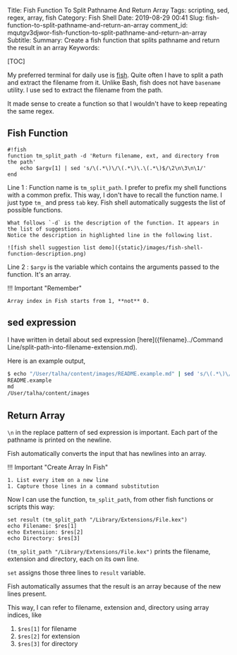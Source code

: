 Title: Fish Function To Split Pathname And Return Array
Tags: scripting, sed, regex, array, fish
Category: Fish Shell
Date: 2019-08-29 00:41
Slug: fish-function-to-split-pathname-and-return-an-array
comment_id: mqutgv3djwor-fish-function-to-split-pathname-and-return-an-array
Subtitle:
Summary: Create a fish function that splits pathname and return the result in an array
Keywords:

[TOC]

My preferred terminal for daily use is [fish](https://fishshell.com/). Quite
often I have to split a path and extract the filename from it. Unlike Bash, fish
does not have `basename` utility. I use sed to extract the filename from the path.

It made sense to create a function so that I wouldn't have to keep repeating the same regex.

## Fish Function

    #!fish
    function tm_split_path -d 'Return filename, ext, and directory from the path'
        echo $argv[1] | sed 's/\(.*\)\/\(.*\)\.\(.*\)$/\2\n\3\n\1/'
    end

Line 1
: Function name is `tm_split_path`. I prefer to prefix my shell functions with a
common prefix. This way, I don't have to recall the function name. I just type
`tm_` and press `tab` key. Fish shell automatically suggests the list of
possible functions.

    What follows `-d` is the description of the function. It appears in the list of suggestions.
    Notice the description in highlighted line in the following list.

    ![fish shell suggestion list demo]({static}/images/fish-shell-function-description.png)

Line 2
: `$argv` is the variable which contains the arguments passed to the function. It's an array.

!!! Important "Remember"

    Array index in Fish starts from 1, **not** 0.

## sed expression

I have written in detail about sed expression [here]({filename}../Command Line/split-path-into-filename-extension.md).

Here is an example output,

```bash
$ echo "/User/talha/content/images/README.example.md" | sed 's/\(.*\)\/\(.*\)\.\(.*\)$/\1\n\2\n\3/'
README.example
md
/User/talha/content/images
```

## Return Array

`\n` in the replace pattern of sed expression is important. Each part of the
pathname is printed on the newline.

Fish automatically converts the input that has newlines into an array.

!!! Important "Create Array In Fish"

    1. List every item on a new line
    1. Capture those lines in a command substitution

Now I can use the function, `tm_split_path`, from other fish functions or scripts this way:

```fish
set result (tm_split_path "/Library/Extensions/File.kex")
echo Filename: $res[1]
echo Extensiion: $res[2]
echo Directory: $res[3]
```

`(tm_split_path "/Library/Extensions/File.kex")` prints the filename, extension and directory, each on its own line.

`set` assigns those three lines to `result` variable.

Fish automatically assumes that the result is an array because of the new lines present.

This way, I can refer to filename, extension and, directory using array indices, like

1. `$res[1]` for filename
1. `$res[2]` for extension
1. `$res[3]` for directory
